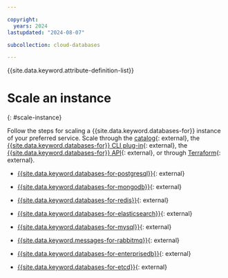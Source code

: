 ```yaml
---

copyright:
  years: 2024
lastupdated: "2024-08-07"

subcollection: cloud-databases

---
```


{{site.data.keyword.attribute-definition-list}}

# Scale an instance
{: #scale-instance}

Follow the steps for scaling a {{site.data.keyword.databases-for}} instance of your preferred service. Scale through the [catalog](https://cloud.ibm.com/catalog){: external}, the [{{site.data.keyword.databases-for}} CLI plug-in](/docs/databases-cli-plugin?topic=databases-cli-plugin-cdb-reference){: external}, 
the [{{site.data.keyword.databases-for}} API](https://cloud.ibm.com/apidocs/cloud-databases-api/cloud-databases-api-v5#introduction){: external}, 
or through [Terraform](https://registry.terraform.io/providers/IBM-Cloud/ibm/latest/docs/resources/database){: external}.


- [{{site.data.keyword.databases-for-postgresql}}](/docs/databases-for-postgresql?topic=databases-for-postgresql-resources-scaling&interface=u){: external}

- [{{site.data.keyword.databases-for-mongodb}}](/docs/databases-for-mongodb?topic=databases-for-mongodb-resources-scaling&interface=ui){: external}

- [{{site.data.keyword.databases-for-redis}}](/docs/databases-for-redis?topic=databases-for-redis-resources-scaling&interface=ui){: external}

- [{{site.data.keyword.databases-for-elasticsearch}}](/docs/databases-for-elasticsearch?topic=databases-for-elasticsearch-resources-scaling&interface=ui){: external} 

- [{{site.data.keyword.databases-for-mysql}}](/docs/databases-for-mysql?topic=databases-for-mysql-resources-scaling){: external}

- [{{site.data.keyword.messages-for-rabbitmq}}](/docs/messages-for-rabbitmq?topic=messages-for-rabbitmq-resources-scaling&interface=ui){: external}

- [{{site.data.keyword.databases-for-enterprisedb}}](/docs/databases-for-enterprisedb?topic=databases-for-enterprisedb-resources-scaling&interface=ui){: external}

- [{{site.data.keyword.databases-for-etcd}}](/docs/databases-for-etcd?topic=databases-for-etcd-resources-scaling&interface=ui){: external}
